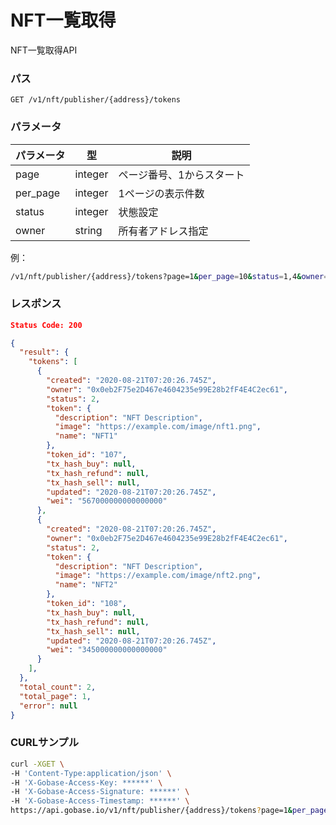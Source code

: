 # NFT一覧取得

NFT一覧取得API

### パス
```
GET /v1/nft/publisher/{address}/tokens
```

### パラメータ

|  パラメータ    |  型              | 説明                       |
| ------------ | ---------------- | ------------------------- |
|  page        |  integer         | ページ番号、1からスタート     |
|  per_page    |  integer         | 1ページの表示件数            |
|  status      |  integer         | 状態設定                   |
|  owner       |  string          | 所有者アドレス指定           |

例：
```sh
/v1/nft/publisher/{address}/tokens?page=1&per_page=10&status=1,4&owner=0x12345...
```

### レスポンス
```json
Status Code: 200

{
  "result": {
    "tokens": [
      {
        "created": "2020-08-21T07:20:26.745Z",
        "owner": "0x0eb2F75e2D467e4604235e99E28b2fF4E4C2ec61",
        "status": 2,
        "token": {
          "description": "NFT Description",
          "image": "https://example.com/image/nft1.png",
          "name": "NFT1"
        },
        "token_id": "107",
        "tx_hash_buy": null,
        "tx_hash_refund": null,
        "tx_hash_sell": null,
        "updated": "2020-08-21T07:20:26.745Z",
        "wei": "567000000000000000"
      },
      {
        "created": "2020-08-21T07:20:26.745Z",
        "owner": "0x0eb2F75e2D467e4604235e99E28b2fF4E4C2ec61",
        "status": 2,
        "token": {
          "description": "NFT Description",
          "image": "https://example.com/image/nft2.png",
          "name": "NFT2"
        },
        "token_id": "108",
        "tx_hash_buy": null,
        "tx_hash_refund": null,
        "tx_hash_sell": null,
        "updated": "2020-08-21T07:20:26.745Z",
        "wei": "345000000000000000"
      }
    ],
  },
  "total_count": 2,
  "total_page": 1,
  "error": null
}
```

### CURLサンプル
```bash
curl -XGET \
-H 'Content-Type:application/json' \
-H 'X-Gobase-Access-Key: ******' \
-H 'X-Gobase-Access-Signature: ******' \
-H 'X-Gobase-Access-Timestamp: ******' \
https://api.gobase.io/v1/nft/publisher/{address}/tokens?page=1&per_page=10&status=1,4&owner=0x12345..
```
